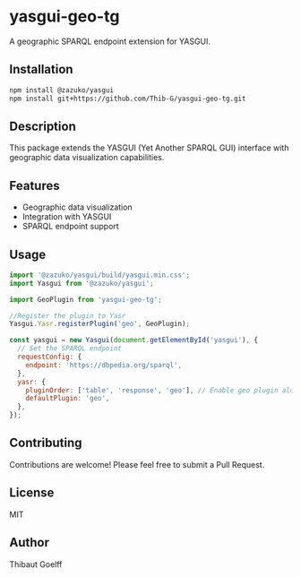 # yasgui-geo-tg

A geographic SPARQL endpoint extension for YASGUI.

## Installation

```bash
npm install @zazuko/yasgui
npm install git+https://github.com/Thib-G/yasgui-geo-tg.git
```

## Description

This package extends the YASGUI (Yet Another SPARQL GUI) interface with geographic data visualization capabilities.

## Features

- Geographic data visualization
- Integration with YASGUI
- SPARQL endpoint support

## Usage

```javascript
import '@zazuko/yasgui/build/yasgui.min.css';
import Yasgui from '@zazuko/yasgui';

import GeoPlugin from 'yasgui-geo-tg';

//Register the plugin to Yasr
Yasgui.Yasr.registerPlugin('geo', GeoPlugin);

const yasgui = new Yasgui(document.getElementById('yasgui'), {
  // Set the SPARQL endpoint
  requestConfig: {
    endpoint: 'https://dbpedia.org/sparql',
  },
  yasr: {
    pluginOrder: ['table', 'response', 'geo'], // Enable geo plugin alongside default table
    defaultPlugin: 'geo',
  },
});

```

## Contributing

Contributions are welcome! Please feel free to submit a Pull Request.

## License

MIT

## Author

Thibaut Goelff